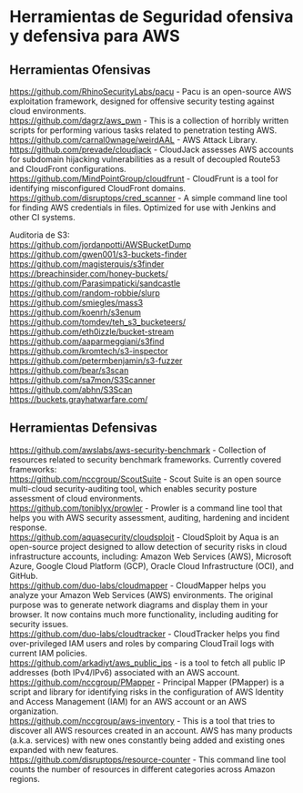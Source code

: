 # Herramientas de Seguridad ofensiva y defensiva para AWS

## Herramientas Ofensivas

https://github.com/RhinoSecurityLabs/pacu - Pacu is an open-source AWS exploitation framework, designed for offensive security testing against cloud environments.  
https://github.com/dagrz/aws_pwn - This is a collection of horribly written scripts for performing various tasks related to penetration testing AWS.  
https://github.com/carnal0wnage/weirdAAL - AWS Attack Library.  
https://github.com/prevade/cloudjack - CloudJack assesses AWS accounts for subdomain hijacking vulnerabilities as a result of decoupled Route53 and CloudFront configurations.  
https://github.com/MindPointGroup/cloudfrunt - CloudFrunt is a tool for identifying misconfigured CloudFront domains.  
https://github.com/disruptops/cred_scanner - A simple command line tool for finding AWS credentials in files. Optimized for use with Jenkins and other CI systems.  


Auditoria de S3:  
https://github.com/jordanpotti/AWSBucketDump  
https://github.com/gwen001/s3-buckets-finder  
https://github.com/magisterquis/s3finder  
https://breachinsider.com/honey-buckets/  
https://github.com/Parasimpaticki/sandcastle  
https://github.com/random-robbie/slurp  
https://github.com/smiegles/mass3  
https://github.com/koenrh/s3enum  
https://github.com/tomdev/teh_s3_bucketeers/  
https://github.com/eth0izzle/bucket-stream  
https://github.com/aaparmeggiani/s3find  
https://github.com/kromtech/s3-inspector  
https://github.com/petermbenjamin/s3-fuzzer  
https://github.com/bear/s3scan  
https://github.com/sa7mon/S3Scanner  
https://github.com/abhn/S3Scan  
https://buckets.grayhatwarfare.com/  

## Herramientas Defensivas
https://github.com/awslabs/aws-security-benchmark - Collection of resources related to security benchmark frameworks. Currently covered frameworks:  
https://github.com/nccgroup/ScoutSuite - Scout Suite is an open source multi-cloud security-auditing tool, which enables security posture assessment of cloud environments.  
https://github.com/toniblyx/prowler - Prowler is a command line tool that helps you with AWS security assessment, auditing, hardening and incident response.  
https://github.com/aquasecurity/cloudsploit - CloudSploit by Aqua is an open-source project designed to allow detection of security risks in cloud infrastructure accounts, including: Amazon Web Services (AWS), Microsoft Azure, Google Cloud Platform (GCP), Oracle Cloud Infrastructure (OCI), and GitHub.  
https://github.com/duo-labs/cloudmapper - CloudMapper helps you analyze your Amazon Web Services (AWS) environments. The original purpose was to generate network diagrams and display them in your browser. It now contains much more functionality, including auditing for security issues.  
https://github.com/duo-labs/cloudtracker - CloudTracker helps you find over-privileged IAM users and roles by comparing CloudTrail logs with current IAM policies.   
https://github.com/arkadiyt/aws_public_ips - is a tool to fetch all public IP addresses (both IPv4/IPv6) associated with an AWS account.  
https://github.com/nccgroup/PMapper - Principal Mapper (PMapper) is a script and library for identifying risks in the configuration of AWS Identity and Access Management (IAM) for an AWS account or an AWS organization.  
https://github.com/nccgroup/aws-inventory - This is a tool that tries to discover all AWS resources created in an account. AWS has many products (a.k.a. services) with new ones constantly being added and existing ones expanded with new features.  
https://github.com/disruptops/resource-counter - This command line tool counts the number of resources in different categories across Amazon regions.  






